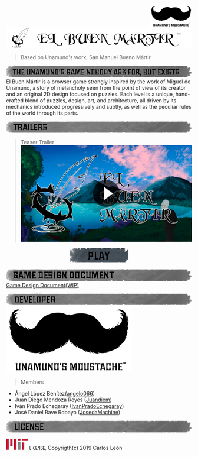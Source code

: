 <img align="right" src="./src/WebMedia/labels/mini_studio.png"/>

![GameIcon](./src/WebMedia/labels/title.png)
> Based on Unamuno's work, San Manuel Bueno Mártir

![Sinopsis](./src/WebMedia/labels/en/sinopsis.png)
El Buen Mártir is a browser game strongly inspired by the work of Miguel de Unamuno, a story of melancholy seen from the point of view of its creator
and an original 2D design focused on puzzles. Each level is a unique, hand-crafted blend of puzzles, design, art, and architecture, all driven by its 
mechanics introduced progressively and subtly, as well as the peculiar rules of the world through its parts.

![Trailer](./src/WebMedia/labels/es/trailer.png)

>Teaser Trailer
[![Teaser](./src/WebMedia/trailers/teaser.png)](https://drive.google.com/file/d/1JmyDCmapWm0sfnqwGIjEvYbEb4sLw6AI/view?usp=sharing)
<div>
	<a href = "https://angelo066.github.io/SanManuelBueno/">
		<p align = "center">
			<img src="./src/WebMedia/labels/en/play.png">
		</p>
	</a>
</div>

![GDD](./src/WebMedia/labels/en/gdd.png)
[Game Design Document(WIP)](https://drive.google.com/file/d/1s9nX9cytcLNmPD6Ch-pfDBtSYY2wt9WI/view?usp=sharing)

![Desarroladores](./src/WebMedia/labels/en/developer.png)
![logoStudio](./src/WebMedia/labels/studio.png)
> Members
- Ángel López Benítez([angelo066](https://github.com/angelo066))
- Juan Diego Mendoza Reyes ([Juandiem](https://github.com/Juandiem))
- Iván Prado Echegaray ([IvanPradoEchegaray](https://github.com/IvanPradoEchegaray))
- José Daniel Rave Robayo ([JosedaMachine](https://github.com/JosedaMachine))

![Licencia](./src/WebMedia/labels/en/license.png)

![Mit](./src/WebMedia/brands/license.png), Copyrigth(c) 2019 Carlos León


